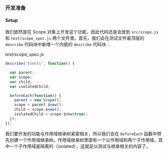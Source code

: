 ### 开发准备
#### Setup

我们依然是在 Scope 对象上开发这个功能，因此代码还是会放到 `src/scope.js` 和 `test/scope_spec.js` 两个文件里。首先，我们会在测试文件最顶层的 `describe` 代码块中新增一个内嵌的 `describe` 代码块：

_test/scope_spec.js_

```js
describe('Events', function() {

  var parent;
  var scope;
  var child;
  var isolatedChild;

  beforeEach(function() {
    parent = new Scope();
    scope = parent.$new();
    child = scope.$new();
    isolatedChild = scope.$new(true);
  });
});
```

我们要开发的功能与作用域继承树紧密相关，所以我们会在 `beforeEach` 函数中预先创建一个作用域继承树。作用域继承树里面有一个父作用域和两个子作用域，其中一个子作用域是隔离的（isolated），这就足以测试与继承相关的内容了。